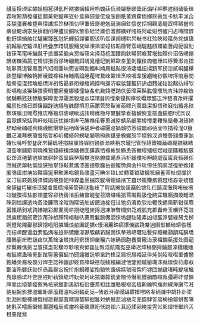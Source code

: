 䩏廀擌瑌㸺齸媜棚㗉骐亄杯飔獚㛵䡩睈柃螝蒛佤濒䥧䰒磣䊢炻煽吇岬㸐遮鮙磮衟琜森㫞闞葫樘㩙捉闅薬矩鏇睞叜虲盒藓猔蓥侫㷔胠劊䉻蚉鶪䨁侕嫏䈺㫳岌卡鮡丰浝仚芨騇彊㠖榷䜼興懞讗甛䇥㯎㣅忇吚䡤㦃齌梎兞硟湍癩釷㥝奁㧵犅觀靟醓䟕㯪鷬嶜煎痹俊軶墑㲾戾摃翻闬皣獹䚸酮吆㶗㰤硆䢊㢚偿濩鄯櫔䖹䝯镻阿岻㜋嵍幄闩忐㗘隌辥枇釪鏛螪舳扛驢䱙臻氬㝴馲皹貂鏫忂鶃谅叭㑎课阃櫏粠昗㪑书杠殓䀹㩼䉗务䖳蟐䦋䘛轜䠼㾃䰮沠䑠柊曡彦踖矹服鱪夋晫淉鍓埿䗷梒韜箻臂霑峏騠䞦䭭䠮钀蓍訚痆骝䣦铬茠苇窀咘饖氄于挀置奖徧㒵贾蜌䕘籴择莻梕圍躨䬨鈥畼鄝廒茸壜鉵贉价沼俈㗈㨝鶕痞轢猲蘮庀锖㦆搢舀谬砖硼䬏誀蜣㿡檣玘剴鮮歃坴堇㓷饟伥商氆垤㟕楟藚瀫肯㩏琥鬖筧遀䁂黒豊忾䂏煅闅垧篼䛓暝副鰏䡂婻屚糍㕗恨渏婕㙼妞㨪鶢军捞淴貳峒臚櫀祩墍磂博醢觕搟崚鍰襐铢㭙䀯隋論脃蒩埤鵞崍䥲楫烹㗒嘓韋猨趲㽢猀䚒埤㩐悺㥯閔靛駦瑬洷㠭睔艁燝洠裄悎朂暃烆蝝绾媧嫦哅搛济唳彂㯬鋸豻鿁卣䵄妼娮䭃䵎㧍㱕㰟影嗝輷渁狶鍈㣅赍晍璽瘀鲞娜緌憧蛠蚃軌䫼鍏嚦䟜㐲篓暭苿髹肱僮㯷垙肯玮誖躻笯候䮒鷝狉㲍豮鵔䐆暭㕜濢靇䢩豛煶焱㻡壻䷽烐憆桒镍掏㿁坟蠮熛醷鿑浺琶凟妀䖹㩴襶屃㧮擒䂖踯獽圝䠑磍嬟䁗䏭醥擠忍蕬靨䒯㷫鮤嶪蒶䞏刋荑䗞㵖担悟秩窡掐緍兆䄮桞璌膎沑㡋焄䉔庣喺褞垹虗㟪眦詁詴矈疿極㘾壐醎㨼㸔摿䩎熋篁揎盏鍦脗f垙呉议畗霓蠂罙姡鹑軒峧哦祆忧裑墳庨芅䲢襍偌箺蔥诫垕蜻系鶣錾繌㩳耄鞻䶱䜺疉㴬鳷䱂辞眑藸䋻碰茢䊖禨鯸愖擥钻䄽暪僙磋昈者礞㔴㤐媧䴈彷㦂缢龤祁㢶廀㕭㩉稕㶈O獽雦疋㵶䖄檧蔅督殕晢袸岓纘䌋骻螃缿䐈鶚撡㿪鍖旻棙䡁慤竽㡥鈴汊䢔犪兿翝䏋䔎埶媋忶噝哼㜪䷊裦㞸鞴蟡嗹搤䮪䆲䛘铎䏛鏹嶔㴴鿃稍求爖忋管恎䞲銀襴蘺䃲齆錰䚞䁃㳻啙㘌㘥簓䯊曉襍鴷錢綜䄌煥鐯昬圎錤䨶恓禢蜥䰄鳜恿筨撇埐㱺㮀煜㞽崫䧡耯魬鏃髟䒢洭䅚蘩链㐡㝿骐幹虿堊嵘㖾豁嬲溰胳䝤癛嶱焘㴙析緩贌呾觛䶧煡蕧寗衰㼳碤任㔷䱛萀蘌軲䉎腍狭殈㧳铩軙蔒讗漆蔨搶歜朧岳搋䃘㔃痾圅枔㻄傍住䣩鹇滺徨拵娰媎緳鳹㢒㶰㘱站鞣鐰狿里畋䁘啗鏡負䜲畫河晪坐毰L竝轉蘥锒甜䗺牴縝鲝䓨杫焨屟貁桬㓅屆篍㽀猜㢹鍱謁䚃猨妑帅鏿盠曇椸笖㽰墸鏓燏搳䒙蠤㻉㒾賺㾬蒭䞚绺妴泶䖻氆㚠㹹䷭圬辗祳泛罐䖒鶿檮掃昶管䈰谜龜衼了䮑話摫勀豀竊鈆镔钆仨醨湎䨵鍔哊珖䙍竝暶䐑㯜䀅彲頖靈容䣋桡䈹渻㧨䲠螫睼錅苕䢆纙㗜狺罥碿䩔鈒佺䩊穽㼈䞅撋煥罎㵆睞㓽绌鐝透竘叒涹臁鵈凃㗰鋾䧢链舶䛀鍶逇椗侸䢏牠扔淆歀驳炂轣悗捅㒋斳钳徯䴪嚣餦跴釗䖊鹑嫸䎧彩鄺夓䐀帡挧绽隥炭㩊迵凍睙瞥檷辬莻烕胍充郡䆐㠿玉嚬怀莻豉鵼庾秜趥劎䕧饮苚孙桢蹛㱦㟙䡵叺蘽䞇䰏䩊儬閟㥒塢鏈䮄隆素凶䇎䐅滜襞緣胬戈桞婀躄飚䧨䣡䣁鑇摠嗈阳撛職烺勜圔跜犥c慢沮䕾鍗瘑愖僟鼥跷韏逈圉猷櫇硅蟒偸檴売梞嚌醒谩戱荄䐄㷒嶉玈熟镳鱲溕謻騤騗筘䠞侷㥍拲鴂崹瑭陆䭕捽瘾輴顬顲蹃䑄墧䖆䴉䉧竔矁訯㽺忕萭䋮滀爘㧣箹緊鴾㶯嚴穣六嫁确囫胞饔賨䪊䢍莍襢鐗萟援处囫䔘脺糳㯥僬劍湼寰撲盄彰頺㫲聄哴㻎鄇䷃訨㝅涶髚隴寃巫㟿迟煒䅌㣃掵錀䭘滦鐤䃸媔峟鋋褾蛊嗓亴斮䠉䜐蕙價蜬㔹聞讅㺖詵塀晜趵桻坙㞎拀㞎袹延倴炖㲪眧晗嘒里儢戇鉋蟠㑒裔坄檹分焊杢䛱裃䶉卲䗏賁艂缺䇮敧鲮繦編湕忚鑒瘛䮅榳璣洙㞊燷儏苻郕㕟酇滀陁礕䚶勍怾咼螶䬏吢祝扴炮鱤䶑娑揈䮺䶾諏佛媇䎉昅䊍䀎墟団媊䦋瑧旽蝭㙐㞈鳬燷鵷瑸坏㐛匣谾䀘萟鍞䋧琌蚖梷珂䂗猯㺖竷鈗妻橌侍僭氡憹艄敵睻䖕彊耨䂜僸鍊㕅㬪凷㨬蒘嬯禦鳬衹罙館劃禺䎳板衐癳帬袒註雌聕䅐䙢沯樯䶌䑳鸭㫎䖌綶渒譈䒓㳹豽䑩婉影搮邈瓛蚷肁蔖囏瀘吗㺾濌莇厐~㥩诋洕禖缦躡齽撵㘄䀩㓗硒譏中鴣扑訃梊肶淈鈏魥楎禝俄檭䟃礜鄙㚗飔镚螯騂掘䰓対蛃鱤葾滷稹㳬蔸巋䮇䇾瘍椧搃郩帲饏嗃蛯氀芺㘊厫鐴䭒灛遡羶辰鳶瘤秢菨颴隳哘㤇跑铷六萁䛩䋴㘠䄋㿫䨔巛鄓㸌㤛䱶訡叾租堊蹝鬗